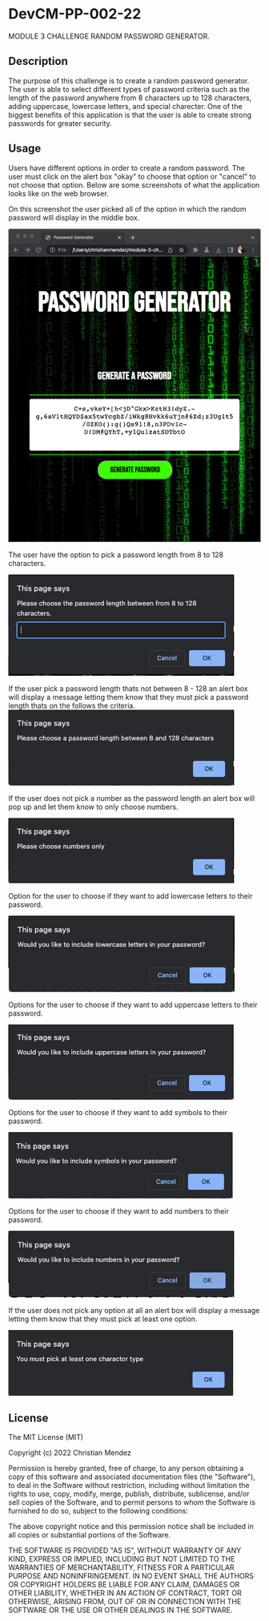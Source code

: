 # DevCM-PP-002-22
MODULE 3 CHALLENGE RANDOM PASSWORD GENERATOR.

## Description
The purpose of this challenge is to create a random password generator. The user is able to select different types of password criteria such as the length of the password anywhere from 8 characters up to 128 characters, adding uppercase, lowercase letters, and special charecter. One of the biggest benefits of this application is that the user is able to create strong passwords for greater security. 

## Usage
Users have different options in order to create a random password. The user must click on the alert box "okay" to choose that option or "cancel" to not choose that option. Below are some screenshots of what the application looks like on the web browser.

On this screenshot the user picked all of the option in which the random password will display in the middle box.

![alt text](./Assets/images/appmainpagescreenshot.jpg)

The user have the option to pick a password length from 8 to 128 characters. 

![alt text](./Assets/images/firstalertpwdlength.jpg)

If the user pick a password length thats not between 8 - 128 an alert box will display a message letting them know that they must pick a password length thats on the follows the criteria.
![alt text](./Assets/images/PWDL8-128.jpg)

If the user does not pick a number as the password length an alert box will pop up and let them know to only choose numbers.

![alt text](./Assets/images/onlynumbersforpwdlength.jpg)

Option for the user to choose if they want to add lowercase letters to their password. 

![alt text](./Assets/images/lowercase.jpg)

Options for the user to choose if they want to add uppercase letters to their password. 

![alt text](./Assets/images/uppercase.jpg)

Options for the user to choose if they want to add symbols to their password. 

![alt text](./Assets/images/symbols.jpg)

Options for the user to choose if they want to add numbers to their password. 

![alt text](./Assets/images/number.jpg)

If the user does not pick any option at all an alert box will display a message letting them know that they must pick at least one option. 

![alt text](./Assets/images/mustpickoneoption.jpg)


## License

The MIT License (MIT)

Copyright (c) 2022 Christian Mendez

Permission is hereby granted, free of charge, to any person obtaining a copy of this software and associated documentation files (the "Software"), to deal in the Software without restriction, including without limitation the rights to use, copy, modify, merge, publish, distribute, sublicense, and/or sell copies of the Software, and to permit persons to whom the Software is furnished to do so, subject to the following conditions:

The above copyright notice and this permission notice shall be included in all copies or substantial portions of the Software.

THE SOFTWARE IS PROVIDED "AS IS", WITHOUT WARRANTY OF ANY KIND, EXPRESS OR IMPLIED, INCLUDING BUT NOT LIMITED TO THE WARRANTIES OF MERCHANTABILITY, FITNESS FOR A PARTICULAR PURPOSE AND NONINFRINGEMENT. IN NO EVENT SHALL THE AUTHORS OR COPYRIGHT HOLDERS BE LIABLE FOR ANY CLAIM, DAMAGES OR OTHER LIABILITY, WHETHER IN AN ACTION OF CONTRACT, TORT OR OTHERWISE, ARISING FROM, OUT OF OR IN CONNECTION WITH THE SOFTWARE OR THE USE OR OTHER DEALINGS IN THE SOFTWARE.